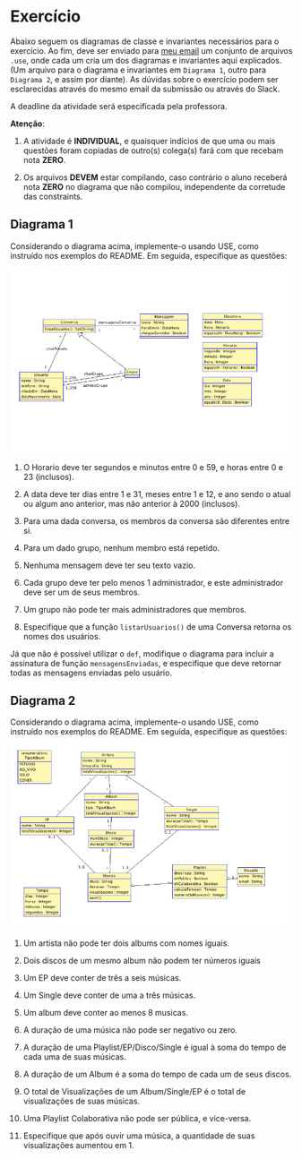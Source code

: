 # Exercício

Abaixo seguem os diagramas de classe e invariantes necessários para o exercício. Ao fim, deve ser enviado para [meu email](mailto:julio.costa@ccc.ufcg.edu.br) um conjunto de arquivos `.use`, onde cada um cria um dos diagramas e invariantes aqui explicados. (Um arquivo para o diagrama e invariantes em `Diagrama 1`, outro para `Diagrama 2`, e assim por diante). As dúvidas sobre o exercício podem ser esclarecidas através do mesmo email da submissão ou através do Slack.

A deadline da atividade será especificada pela professora.

**Atenção**:

1. A atividade é **INDIVIDUAL**, e quaisquer indícios de que uma ou mais questões foram copiadas de outro(s) colega(s) fará com que recebam nota **ZERO**.

2. Os arquivos **DEVEM** estar compilando, caso contrário o aluno receberá nota **ZERO** no diagrama que não compilou, independente da corretude das constraints.

## Diagrama 1

Considerando o diagrama acima, implemente-o usando USE, como instruído nos exemplos do README. Em seguida, especifique as questões:

![Chat](diagrama1.png)

1. O Horario deve ter segundos e minutos entre 0 e 59, e horas entre 0 e 23 (inclusos).

2. A data deve ter dias entre 1 e 31, meses entre 1 e 12, e ano sendo o atual ou algum ano anterior, mas não anterior à 2000 (inclusos).

3. Para uma dada conversa, os membros da conversa são diferentes entre si.

4. Para um dado grupo, nenhum membro está repetido.

5. Nenhuma mensagem deve ter seu texto vazio.

6. Cada grupo deve ter pelo menos 1 administrador, e este administrador deve ser um de seus membros.

7. Um grupo não pode ter mais administradores que membros.

8. Especifique que a função `listarUsuarios()` de uma Conversa retorna os nomes dos usuários.

Já que não é possível utilizar o `def`, modifique o diagrama para incluir a assinatura de função `mensagensEnviadas`, e especifique que deve retornar todas as mensagens enviadas pelo usuário.

## Diagrama 2

Considerando o diagrama acima, implemente-o usando USE, como instruído nos exemplos do README. Em seguida, especifique as questões:

![Musica](diagrama2.png)

1. Um artista não pode ter dois albums com nomes iguais.

2. Dois discos de um mesmo album não podem ter números iguais

3. Um EP deve conter de três a seis músicas.

4. Um Single deve conter de uma a três músicas.

5. Um album deve conter ao menos 8 musicas.

6. A duração de uma música não pode ser negativo ou zero.

7. A duração de uma Playlist/EP/Disco/Single é igual à soma do tempo de cada uma de suas músicas.

8. A duração de um Album é a soma do tempo de cada um de seus discos.

9. O total de Visualizações de um Album/Single/EP é o total de visualizações de suas músicas.

10. Uma Playlist Colaborativa não pode ser pública, e vice-versa.

11. Especifique que após ouvir uma música, a quantidade de suas visualizações aumentou em 1.
